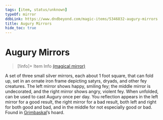 ```yaml
---
tags: [item, status/unknown]
typeOf: mirror
ddbLink: https://www.dndbeyond.com/magic-items/5346832-augury-mirrors
title: Augury Mirrors
hide_toc: true
---
```

# Augury Mirrors
>[!info]+ Item Info
> [(magical mirror)](https://www.dndbeyond.com/magic-items/5346832-augury-mirrors)

A set of three small silver mirrors, each about 1 foot square, that can fold up, set in an ornate iron frame depicting satyrs, dryads, and other fey creatures. The left mirror shows happy, smiling fey; the middle mirror is undecorated, and the right mirror shows angry, violent fey. When unfolded, can be used to cast Augury once per day. You reflection appears in the left mirror for a good result, the right mirror for a bad result, both left and right for both good and bad, and in the middle for not especially good or bad. Found in [Grimbaskal](<../../../../people/other-nonhumans/mezzar.md>)’s hoard.